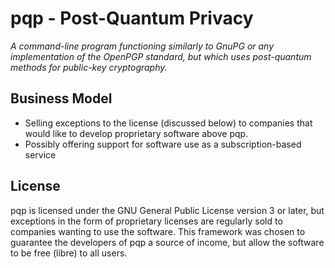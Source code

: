 # pqp - Post-Quantum Privacy
_A command-line program functioning similarly to GnuPG or any implementation of the OpenPGP standard, but which uses post-quantum methods for public-key cryptography._
## Business Model
  * Selling exceptions to the license (discussed below) to companies that would like to develop proprietary software above pqp.
  * Possibly offering support for software use as a subscription-based service
## License
pqp is licensed under the GNU General Public License version 3 or later, but exceptions in the form of proprietary licenses are regularly sold to companies wanting to
use the software. This framework was chosen to guarantee the developers of pqp a source of income, but allow the software to be free (libre) to all users.

